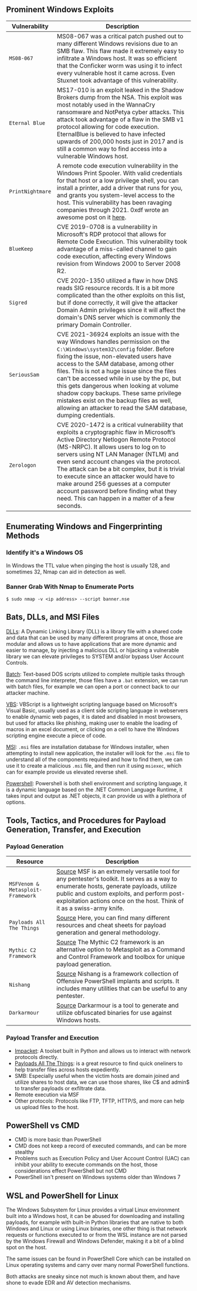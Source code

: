 ## Prominent Windows Exploits
| **Vulnerability** | **Description**                                                                                                                                                                                                                                                                                                                                                                                                                                                                                                  |
| ----------------- | ---------------------------------------------------------------------------------------------------------------------------------------------------------------------------------------------------------------------------------------------------------------------------------------------------------------------------------------------------------------------------------------------------------------------------------------------------------------------------------------------------------------- |
| `MS08-067`        | MS08-067 was a critical patch pushed out to many different Windows revisions due to an SMB flaw. This flaw made it extremely easy to infiltrate a Windows host. It was so efficient that the Conficker worm was using it to infect every vulnerable host it came across. Even Stuxnet took advantage of this vulnerability.                                                                                                                                                                                      |
| `Eternal Blue`    | MS17-010 is an exploit leaked in the Shadow Brokers dump from the NSA. This exploit was most notably used in the WannaCry ransomware and NotPetya cyber attacks. This attack took advantage of a flaw in the SMB v1 protocol allowing for code execution. EternalBlue is believed to have infected upwards of 200,000 hosts just in 2017 and is still a common way to find access into a vulnerable Windows host.                                                                                                |
| `PrintNightmare`  | A remote code execution vulnerability in the Windows Print Spooler. With valid credentials for that host or a low privilege shell, you can install a printer, add a driver that runs for you, and grants you system-level access to the host. This vulnerability has been ravaging companies through 2021. 0xdf wrote an awesome post on it [here](https://0xdf.gitlab.io/2021/07/08/playing-with-printnightmare.html).                                                                                          |
| `BlueKeep`        | CVE 2019-0708 is a vulnerability in Microsoft's RDP protocol that allows for Remote Code Execution. This vulnerability took advantage of a miss-called channel to gain code execution, affecting every Windows revision from Windows 2000 to Server 2008 R2.                                                                                                                                                                                                                                                     |
| `Sigred`          | CVE 2020-1350 utilized a flaw in how DNS reads SIG resource records. It is a bit more complicated than the other exploits on this list, but if done correctly, it will give the attacker Domain Admin privileges since it will affect the domain's DNS server which is commonly the primary Domain Controller.                                                                                                                                                                                                   |
| `SeriousSam`      | CVE 2021-36924 exploits an issue with the way Windows handles permission on the `C:\Windows\system32\config` folder. Before fixing the issue, non-elevated users have access to the SAM database, among other files. This is not a huge issue since the files can't be accessed while in use by the pc, but this gets dangerous when looking at volume shadow copy backups. These same privilege mistakes exist on the backup files as well, allowing an attacker to read the SAM database, dumping credentials. |
| `Zerologon`       | CVE 2020-1472 is a critical vulnerability that exploits a cryptographic flaw in Microsoft’s Active Directory Netlogon Remote Protocol (MS-NRPC). It allows users to log on to servers using NT LAN Manager (NTLM) and even send account changes via the protocol. The attack can be a bit complex, but it is trivial to execute since an attacker would have to make around 256 guesses at a computer account password before finding what they need. This can happen in a matter of a few seconds.              |

## Enumerating Windows and Fingerprinting Methods

### Identify it's a Windows OS

In Windows the TTL value when pinging the host is usually 128, and sometimes 32, Nmap can aid in detection as well.

### Banner Grab With Nmap to Enumerate Ports
```shell-session
$ sudo nmap -v <ip address> --script banner.nse
```

## Bats, DLLs, and MSI Files

[DLLs](https://docs.microsoft.com/en-us/troubleshoot/windows-client/deployment/dynamic-link-library): A Dynamic Linking Library (DLL) is a library file with a shared code and data that can be used by many different programs at once, those are modular and allows us to have applications that are more dynamic and easier to manage, by injecting a malicious DLL or hijacking a vulnerable library we can elevate privileges to SYSTEM and/or bypass User Account Controls.

[Batch](https://commandwindows.com/batch.htm): Text-based DOS scripts utilized to complete multiple tasks through the command line interpreter, those files have a `.bat` extension, we can run with batch files, for example we can open a port or connect back to our attacker machine.

[VBS](https://www.guru99.com/introduction-to-vbscript.html): VBScript is a lightweight scripting language based on Microsoft's Visual Basic, usually used as a client side scripting language in webservers to enable dynamic web pages, it is dated and disabled in most browsers, but used for attacks like phishing, making user to enable the loading of macros in an excel document, or clicking on a cell to have the Windows scripting engine execute a piece of code.

[MSI](https://docs.microsoft.com/en-us/windows/win32/msi/windows-installer-file-extensions): `.msi` files are installation database for Windows installer, when attempting to install new application, the installer will look for the `.msi` file to understand all of the components required and how to find them, we can use it to create a malicious `.msi` file, and then run it using `msiexec`, which can for example provide us elevated reverse shell.

[Powershell](https://docs.microsoft.com/en-us/powershell/scripting/overview?view=powershell-7.1): Powershell is both shell environment and scripting language, it is a dynamic language based on the .NET Common Language Runtime, it takes input and output as .NET objects, it can provide us with a plethora of options.

## Tools, Tactics, and Procedures for Payload Generation, Transfer, and Execution

### Payload Generation
| **Resource**                      | **Description**                                                                                                                                                                                                                                                                                                   |
| --------------------------------- | ----------------------------------------------------------------------------------------------------------------------------------------------------------------------------------------------------------------------------------------------------------------------------------------------------------------- |
| `MSFVenom & Metasploit-Framework` | [Source](https://github.com/rapid7/metasploit-framework) MSF is an extremely versatile tool for any pentester's toolkit. It serves as a way to enumerate hosts, generate payloads, utilize public and custom exploits, and perform post-exploitation actions once on the host. Think of it as a swiss-army knife. |
| `Payloads All The Things`         | [Source](https://github.com/swisskyrepo/PayloadsAllTheThings) Here, you can find many different resources and cheat sheets for payload generation and general methodology.                                                                                                                                        |
| `Mythic C2 Framework`             | [Source](https://github.com/its-a-feature/Mythic) The Mythic C2 framework is an alternative option to Metasploit as a Command and Control Framework and toolbox for unique payload generation.                                                                                                                    |
| `Nishang`                         | [Source](https://github.com/samratashok/nishang) Nishang is a framework collection of Offensive PowerShell implants and scripts. It includes many utilities that can be useful to any pentester.                                                                                                                  |
| `Darkarmour`                      | [Source](https://github.com/bats3c/darkarmour) Darkarmour is a tool to generate and utilize obfuscated binaries for use against Windows hosts.                                                                                                                                                                    |

### Payload Transfer and Execution

- [Impacket](https://github.com/SecureAuthCorp/impacket): A toolset built in Python and allows us to interact with network protocols directly.
- [Payloads All The Things](https://github.com/swisskyrepo/PayloadsAllTheThings/blob/master/Methodology%20and%20Resources/Windows%20-%20Download%20and%20Execute.md): is a great resource to find quick oneliners to help transfer files across hosts expediently.
- SMB: Especially useful when the victim hosts are domain joined and utilize shares to host data, we can use those shares, like C$ and admin$ to transfer payloads or exfiltrate data.
- Remote execution via MSF
- Other protocols: Protocols like FTP, TFTP, HTTP/S, and more can help us upload files to the host.

## PowerShell vs CMD

- CMD is more basic than PowerShell
- CMD does not keep a record of executed commands, and can be more stealthy
- Problems such as Execution Policy and User Account Control (UAC) can inhibit your ability to execute commands on the host, those considerations effect PowerShell but not CMD
- PowerShell isn't present on Windows systems older than Windows 7

## WSL and PowerShell for Linux

The Windows Subsystem for Linux provides a virtual Linux environment built into a Windows host, it can be abused for downloading and installing payloads, for example with built-in Python libraries that are native to both Windows and Linux or using Linux binaries, one other thing is that network requests or functions executed to or from the WSL instance are not parsed by the Windows Firewall and Windows Defender, making it a bit of a blind spot on the host.

The same issues can be found in PowerShell Core which can be installed on Linux operating systems and carry over many normal PowerShell functions.

Both attacks are sneaky since not much is known about them, and have shone to evade EDR and AV detection mechanisms.